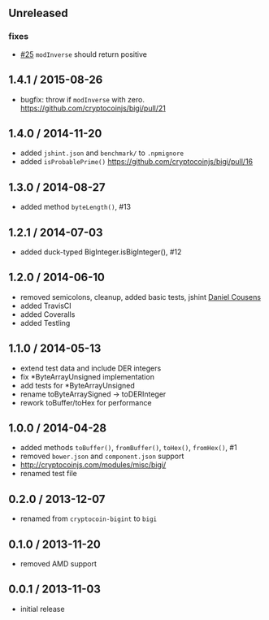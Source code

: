 Unreleased
----------
### fixes
- [#25] `modInverse` should return positive

1.4.1 / 2015-08-26
-------------------
- bugfix: throw if `modInverse` with zero. https://github.com/cryptocoinjs/bigi/pull/21

1.4.0 / 2014-11-20
------------------
- added `jshint.json` and `benchmark/` to `.npmignore`
- added `isProbablePrime()` https://github.com/cryptocoinjs/bigi/pull/16

1.3.0 / 2014-08-27
------------------
* added method `byteLength()`, #13

1.2.1 / 2014-07-03
-----------------
* added duck-typed BigInteger.isBigInteger(), #12

1.2.0 / 2014-06-10
------------------
* removed semicolons, cleanup, added basic tests, jshint [Daniel Cousens](https://github.com/cryptocoinjs/bigi/pull/9)
* added TravisCI
* added Coveralls
* added Testling

1.1.0 / 2014-05-13
-------------------
* extend test data and include DER integers
* fix *ByteArrayUnsigned implementation
* add tests for *ByteArrayUnsigned
* rename toByteArraySigned -> toDERInteger
* rework toBuffer/toHex for performance

1.0.0 / 2014-04-28
------------------
* added methods `toBuffer()`, `fromBuffer()`, `toHex()`, `fromHex()`, #1
* removed `bower.json` and `component.json` support
* http://cryptocoinjs.com/modules/misc/bigi/
* renamed test file

0.2.0 / 2013-12-07
------------------
* renamed from `cryptocoin-bigint` to `bigi`

0.1.0 / 2013-11-20
------------------
* removed AMD support

0.0.1 / 2013-11-03
------------------
* initial release

[#26]: https://github.com/cryptocoinjs/bigi/pull/26      "bigi: modInverse() should return positive number [bug]"
[#25]: https://github.com/cryptocoinjs/bigi/issues/25    "bnModInverse() sometimes returns negative numbers; it shouldn't [bug]"
[#24]: https://github.com/cryptocoinjs/bigi/issues/24    "bigi flow definitions"
[#23]: https://github.com/cryptocoinjs/bigi/issues/23    "new BigInteger(1) fails [bug]"
[#22]: https://github.com/cryptocoinjs/bigi/issues/22    "Passing a Buffer into BigInteger Constructor? [question]"
[#21]: https://github.com/cryptocoinjs/bigi/pull/21      "throw if attempt modInverse with 0 [bug]"
[#20]: https://github.com/cryptocoinjs/bigi/issues/20    "Need isBigInteger [question]"
[#19]: https://github.com/cryptocoinjs/bigi/issues/19    "How does one create a BigInteger from an integer?"
[#18]: https://github.com/cryptocoinjs/bigi/issues/18    "Accept Intergers in the constuctor"
[#17]: https://github.com/cryptocoinjs/bigi/issues/17    "Missing byteCount function"
[#16]: https://github.com/cryptocoinjs/bigi/pull/16      "Add `isProbablePrime` method"
[#15]: https://github.com/cryptocoinjs/bigi/issues/15    "toByteArrayUnsigned() gives signed output"
[#14]: https://github.com/cryptocoinjs/bigi/pull/14      "Remove unused assert"
[#13]: https://github.com/cryptocoinjs/bigi/pull/13      "Add `byteLength` method"
[#12]: https://github.com/cryptocoinjs/bigi/pull/12      "Added isBigInteger static method"
[#11]: https://github.com/cryptocoinjs/bigi/pull/11      "benchmark: adds performance testing suite"
[#10]: https://github.com/cryptocoinjs/bigi/issues/10    "investigate this.array technique to improve performance"
[#9]: https://github.com/cryptocoinjs/bigi/pull/9        "Cleanup and basic tests"
[#8]: https://github.com/cryptocoinjs/bigi/pull/8        "Fix toDERInteger documentation"
[#7]: https://github.com/cryptocoinjs/bigi/pull/7        "Convert cleanup and DER fixes"
[#6]: https://github.com/cryptocoinjs/bigi/issues/6      "Remove commit with unneeded comments and code"
[#5]: https://github.com/cryptocoinjs/bigi/issues/5      "Refactor methods into separate files"
[#4]: https://github.com/cryptocoinjs/bigi/issues/4      "Add tests for methods"
[#3]: https://github.com/cryptocoinjs/bigi/issues/3      "Document Methods"
[#2]: https://github.com/cryptocoinjs/bigi/issues/2      "Look Into Internal Optimizations"
[#1]: https://github.com/cryptocoinjs/bigi/pull/1        "To/from buffer/hex"
